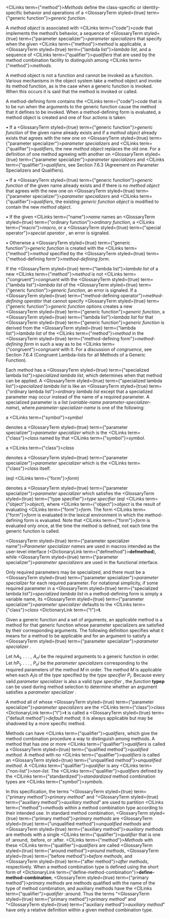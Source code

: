  



<ClLinks  term={"method"}><i>Methods</i></ClLinks> define the class-specific or identity-specific behavior and operations of a <GlossaryTerm styled={true} term={"generic function"}><i>generic function</i></GlossaryTerm>. 



A *method object* is associated with <ClLinks  term={"code"}><i>code</i></ClLinks> that implements the method’s behavior, a sequence of <GlossaryTerm styled={true} term={"parameter specializer"}><i>parameter specializers</i></GlossaryTerm> that specify when the given <ClLinks  term={"method"}><i>method</i></ClLinks> is applicable, a <GlossaryTerm styled={true} term={"lambda list"}><i>lambda list</i></GlossaryTerm>, and a sequence of <ClLinks  term={"qualifier"}><i>qualifiers</i></ClLinks> that are used by the method combination facility to distinguish among <ClLinks  term={"method"}><i>methods</i></ClLinks>. 



A method object is not a function and cannot be invoked as a function. Various mechanisms in the object system take a method object and invoke its method function, as is the case when a generic function is invoked. When this occurs it is said that the method is invoked or called. 



A method-defining form contains the <ClLinks  term={"code"}><i>code</i></ClLinks> that is to be run when the arguments to the generic function cause the method that it defines to be invoked. When a method-defining form is evaluated, a method object is created and one of four actions is taken: 



*•* If a <GlossaryTerm styled={true} term={"generic function"}><i>generic function</i></GlossaryTerm> of the given name already exists and if a *method object* already exists that agrees with the new one on <GlossaryTerm styled={true} term={"parameter specializer"}><i>parameter specializers</i></GlossaryTerm> and <ClLinks  term={"qualifier"}><i>qualifiers</i></ClLinks>, the new *method object* replaces the old one. For a definition of one method agreeing with another on <GlossaryTerm styled={true} term={"parameter specializer"}><i>parameter specializers</i></GlossaryTerm> and <ClLinks  term={"qualifier"}><i>qualifiers</i></ClLinks>, see Section 7.6.3 (Agreement on Parameter Specializers and Qualifiers). 



*•* If a <GlossaryTerm styled={true} term={"generic function"}><i>generic function</i></GlossaryTerm> of the given name already exists and if there is no *method object* that agrees with the new one on <GlossaryTerm styled={true} term={"parameter specializer"}><i>parameter specializers</i></GlossaryTerm> and <ClLinks  term={"qualifier"}><i>qualifiers</i></ClLinks>, the existing *generic function object* is modified to contain the new *method object*. 



*•* If the given <ClLinks  term={"name"}><i>name</i></ClLinks> names an <GlossaryTerm styled={true} term={"ordinary function"}><i>ordinary function</i></GlossaryTerm>, a <ClLinks  term={"macro"}><i>macro</i></ClLinks>, or a <GlossaryTerm styled={true} term={"special operator"}><i>special operator</i></GlossaryTerm> , an error is signaled. 



*•* Otherwise a <GlossaryTerm styled={true} term={"generic function"}><i>generic function</i></GlossaryTerm> is created with the <ClLinks  term={"method"}><i>method</i></ClLinks> specified by the <GlossaryTerm styled={true} term={"method-defining form"}><i>method-defining form</i></GlossaryTerm>. 







 



 



If the <GlossaryTerm styled={true} term={"lambda list"}><i>lambda list</i></GlossaryTerm> of a new <ClLinks  term={"method"}><i>method</i></ClLinks> is not <ClLinks  term={"congruent"}><i>congruent</i></ClLinks> with the <GlossaryTerm styled={true} term={"lambda list"}><i>lambda list</i></GlossaryTerm> of the <GlossaryTerm styled={true} term={"generic function"}><i>generic function</i></GlossaryTerm>, an error is signaled. If a <GlossaryTerm styled={true} term={"method-defining operator"}><i>method-defining operator</i></GlossaryTerm> that cannot specify <GlossaryTerm styled={true} term={"generic function"}><i>generic function</i></GlossaryTerm> options creates a new <GlossaryTerm styled={true} term={"generic function"}><i>generic function</i></GlossaryTerm>, a <GlossaryTerm styled={true} term={"lambda list"}><i>lambda list</i></GlossaryTerm> for that <GlossaryTerm styled={true} term={"generic function"}><i>generic function</i></GlossaryTerm> is derived from the <GlossaryTerm styled={true} term={"lambda list"}><i>lambda list</i></GlossaryTerm> of the <ClLinks  term={"method"}><i>method</i></ClLinks> in the <GlossaryTerm styled={true} term={"method-defining form"}><i>method-defining form</i></GlossaryTerm> in such a way as to be <ClLinks  term={"congruent"}><i>congruent</i></ClLinks> with it. For a discussion of *congruence*, see Section 7.6.4 (Congruent Lambda-lists for all Methods of a Generic Function). 



Each method has a <GlossaryTerm styled={true} term={"specialized lambda list"}><i>specialized lambda list</i></GlossaryTerm>, which determines when that method can be applied. A <GlossaryTerm styled={true} term={"specialized lambda list"}><i>specialized lambda list</i></GlossaryTerm> is like an <GlossaryTerm styled={true} term={"ordinary lambda list"}><i>ordinary lambda list</i></GlossaryTerm> except that a specialized parameter may occur instead of the name of a required parameter. A specialized parameter is a list (*variable-name parameter-specializer-name*), where *parameter-specializer-name* is one of the following: 



a <ClLinks  term={"symbol"}><i>symbol</i></ClLinks> 



denotes a <GlossaryTerm styled={true} term={"parameter specializer"}><i>parameter specializer</i></GlossaryTerm> which is the <ClLinks  term={"class"}><i>class</i></ClLinks> named by that <ClLinks  term={"symbol"}><i>symbol</i></ClLinks>. 



a <ClLinks  term={"class"}><i>class</i></ClLinks> 



denotes a <GlossaryTerm styled={true} term={"parameter specializer"}><i>parameter specializer</i></GlossaryTerm> which is the <ClLinks  term={"class"}><i>class</i></ClLinks> itself. 



(eql <ClLinks  term={"form"}><i>form</i></ClLinks>) 



denotes a <GlossaryTerm styled={true} term={"parameter specializer"}><i>parameter specializer</i></GlossaryTerm> which satisfies the <GlossaryTerm styled={true} term={"type specifier"}><i>type specifier</i></GlossaryTerm> (eql <ClLinks  term={"object"}><i>object</i></ClLinks>), where <ClLinks  term={"object"}><i>object</i></ClLinks> is the result of evaluating <ClLinks  term={"form"}><i>form</i></ClLinks>. The form <ClLinks  term={"form"}><i>form</i></ClLinks> is evaluated in the lexical environment in which the method-defining form is evaluated. Note that <ClLinks  term={"form"}><i>form</i></ClLinks> is evaluated only once, at the time the method is defined, not each time the generic function is called. 



<GlossaryTerm styled={true} term={"parameter specializer name"}><i>Parameter specializer names</i></GlossaryTerm> are used in macros intended as the user-level interface (<DictionaryLink  term={"defmethod"}><b>defmethod</b></DictionaryLink>), while <GlossaryTerm styled={true} term={"parameter specializer"}><i>parameter specializers</i></GlossaryTerm> are used in the functional interface. 



Only required parameters may be specialized, and there must be a <GlossaryTerm styled={true} term={"parameter specializer"}><i>parameter specializer</i></GlossaryTerm> for each required parameter. For notational simplicity, if some required parameter in a <GlossaryTerm styled={true} term={"specialized lambda list"}><i>specialized lambda list</i></GlossaryTerm> in a method-defining form is simply a variable name, its <GlossaryTerm styled={true} term={"parameter specializer"}><i>parameter specializer</i></GlossaryTerm> defaults to the <ClLinks  term={"class"}><i>class</i></ClLinks> <DictionaryLink  term={"t"}><b>t</b></DictionaryLink>. 



Given a generic function and a set of arguments, an applicable method is a method for that generic function whose parameter specializers are satisfied by their corresponding arguments. The following definition specifies what it means for a method to be applicable and for an argument to satisfy a <GlossaryTerm styled={true} term={"parameter specializer"}><i>parameter specializer</i></GlossaryTerm> . 



Let <i>hA</i><sub>1</sub><i>, . . . , A<sub>n</sub>i</i> be the required arguments to a generic function in order. Let <i>hP</i><sub>1</sub><i>, . . . , P<sub>n</sub>i</i> be the <i>parameter specializers</i> corresponding to the required parameters of the method <i>M</i> in order. The method <i>M</i> is applicable when each <i>A<sub>i</sub></i>is of the <i>type</i> specified by the <i>type specifier P<sub>i</sub></i>. Because every valid <i>parameter specializer</i> is also a valid <i>type specifier</i> , the <i>function</i> <b>typep</b> can be used during method selection to determine whether an argument satisfies a <i>parameter specializer</i> . 



A method all of whose <GlossaryTerm styled={true} term={"parameter specializer"}><i>parameter specializers</i></GlossaryTerm> are the <ClLinks  term={"class"}><i>class</i></ClLinks> <DictionaryLink  term={"t"}><b>t</b></DictionaryLink> is called a <GlossaryTerm styled={true} term={"default method"}><i>default method</i></GlossaryTerm>; it is always applicable but may be shadowed by a more specific method. 







 



 



Methods can have <ClLinks  term={"qualifier"}><i>qualifiers</i></ClLinks>, which give the method combination procedure a way to distinguish among methods. A method that has one or more <ClLinks  term={"qualifier"}><i>qualifiers</i></ClLinks> is called a <GlossaryTerm styled={true} term={"qualified method"}><i>qualified method</i></GlossaryTerm>. A method with no <ClLinks  term={"qualifier"}><i>qualifiers</i></ClLinks> is called an <GlossaryTerm styled={true} term={"unqualified method"}><i>unqualified method</i></GlossaryTerm>. A <ClLinks  term={"qualifier"}><i>qualifier</i></ClLinks> is any <ClLinks  term={"non-list"}><i>non-list</i></ClLinks>. The <ClLinks  term={"qualifier"}><i>qualifiers</i></ClLinks> defined by the <ClLinks  term={"standardized"}><i>standardized</i></ClLinks> method combination types are <ClLinks  term={"symbol"}><i>symbols</i></ClLinks>. 



In this specification, the terms “<GlossaryTerm styled={true} term={"primary method"}><i>primary method</i></GlossaryTerm>” and “<GlossaryTerm styled={true} term={"auxiliary method"}><i>auxiliary method</i></GlossaryTerm>” are used to partition <ClLinks  term={"method"}><i>methods</i></ClLinks> within a method combination type according to their intended use. In standard method combination, <GlossaryTerm styled={true} term={"primary method"}><i>primary methods</i></GlossaryTerm> are <GlossaryTerm styled={true} term={"unqualified method"}><i>unqualified methods</i></GlossaryTerm> and <GlossaryTerm styled={true} term={"auxiliary method"}><i>auxiliary methods</i></GlossaryTerm> are methods with a single <ClLinks  term={"qualifier"}><i>qualifier</i></ClLinks> that is one of :around, :before, or :after. <ClLinks  term={"method"}><i>Methods</i></ClLinks> with these <ClLinks  term={"qualifier"}><i>qualifiers</i></ClLinks> are called <GlossaryTerm styled={true} term={"around method"}><i>around methods</i></GlossaryTerm>, <GlossaryTerm styled={true} term={"before method"}><i>before methods</i></GlossaryTerm>, and <GlossaryTerm styled={true} term={"after method"}><i>after methods</i></GlossaryTerm>, respectively. When a method combination type is defined using the short form of <DictionaryLink  term={"define-method-combination"}><b>define-method-combination</b></DictionaryLink>, <GlossaryTerm styled={true} term={"primary method"}><i>primary methods</i></GlossaryTerm> are methods qualified with the name of the type of method combination, and auxiliary methods have the <ClLinks  term={"qualifier"}><i>qualifier</i></ClLinks> :around. Thus the terms “<GlossaryTerm styled={true} term={"primary method"}><i>primary method</i></GlossaryTerm>” and “<GlossaryTerm styled={true} term={"auxiliary method"}><i>auxiliary method</i></GlossaryTerm>” have only a relative definition within a given method combination type. 



